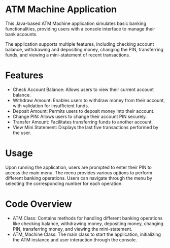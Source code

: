 # ATM Machine Application
This Java-based ATM Machine application simulates basic banking functionalities, 
providing users with a console interface to manage their bank accounts. 

The application supports multiple features, including checking account balance, withdrawing and depositing money, changing the PIN, transferring funds, and viewing a mini-statement of recent transactions.

# Features
- Check Account Balance: Allows users to view their current account balance.
- Withdraw Amount: Enables users to withdraw money from their account, with validation for insufficient funds.
- Deposit Amount: Permits users to deposit money into their account.
- Change PIN: Allows users to change their account PIN securely.
- Transfer Amount: Facilitates transferring funds to another account.
- View Mini Statement: Displays the last five transactions performed by the user.

# Usage
Upon running the application, users are prompted to enter their PIN to access the main menu.
The menu provides various options to perform different banking operations. Users can navigate through the menu by selecting the corresponding number for each operation.

# Code Overview
- ATM Class: Contains methods for handling different banking operations like checking balance, withdrawing money, depositing money, changing PIN, transferring money, and viewing the mini-statement.
- ATM_Machine Class: The main class to start the application, initializing the ATM instance and user interaction through the console.
